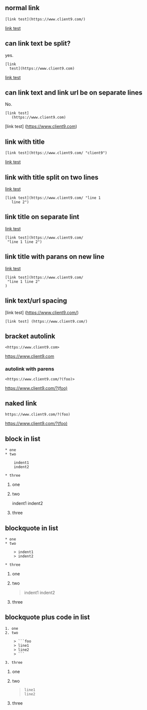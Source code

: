 
## normal link

```
[link test](https://www.client9.com/)
```

[link test](https://www.client9.com/)

## can link text be split?

yes.

```
[link 
  test](https://www.client9.com)
```

[link 
  test](https://www.client9.com)

## can link text and link url be on separate lines

No.

```
[link test]
   (https://www.client9.com)
```

[link test]
   (https://www.client9.com)

## link with title

```
[link test](https://www.client9.com/ "client9")
```

[link test](https://www.client9.com/ "client9")

## link with title split on two lines

[link test](https://www.client9.com/ "line 1
   line 2")

```
[link test](https://www.client9.com/ "line 1
   line 2")
```

## link title on separate lint

[link test](https://www.client9.com/ 
 "line 1 line 2")

```
[link test](https://www.client9.com/
 "line 1 line 2")
```              

## link title  with parans on new line

[link test](https://www.client9.com/ 
 "line 1 line 2"
)

```
[link test](https://www.client9.com/
 "line 1 line 2"
)
```

## link text/url spacing

[link test] (https://www.client9.com/)

```
[link test] (https://www.client9.com/)
```

## bracket autolink

```
<https://www.client9.com>
```   

<https://www.client9.com>

### autolink with parens

```
<https://www.client9.com/?(foo)>
```

<https://www.client9.com/?(foo)>

## naked link

```
https://www.client9.com/?(foo)
```

https://www.client9.com/?(foo)

## block in list

```
* one
* two

    indent1
    indent2

* three
```

1. one
2. two

    indent1
    indent2

3.  three


## blockquote in list

```
* one
* two

    > indent1
    > indent2

* three
```

1. one
2. two

    > indent1
    > indent2

3. three

## blockquote plus code in list

```
1. one
2. two

    > ```foo
    > line1
    > line2
    > ```

3. three
```

1. one
2. two

    > ```foo
    > line1
    > line2
    > ```

3. three

